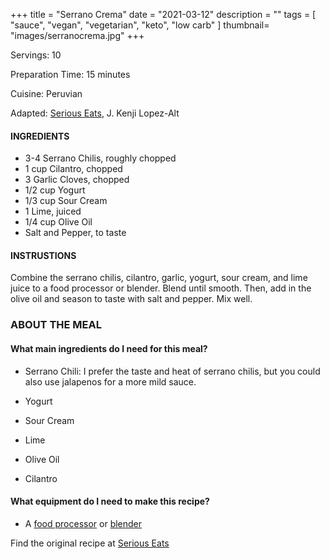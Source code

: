 +++
title = "Serrano Crema"
date = "2021-03-12"
description = ""
tags = [
    "sauce",
    "vegan",
    "vegetarian",
    "keto",
    "low carb"
]
thumbnail= "images/serranocrema.jpg"
+++

Servings: 10 <!--more-->

Preparation Time: 15 minutes

Cuisine: Peruvian

Adapted: [Serious Eats](https://www.seriouseats.com/recipes/2017/07/peruvian-style-grilled-chicken-sandwiches-recipe.html), J. Kenji Lopez-Alt

#### INGREDIENTS 

* 3-4 Serrano Chilis, roughly chopped 
* 1 cup Cilantro, chopped 
* 3 Garlic Cloves, chopped 
* 1/2 cup Yogurt 
* 1/3 cup Sour Cream 
* 1 Lime, juiced 
* 1/4 cup Olive Oil 
* Salt and Pepper, to taste
  
#### INSTRUSTIONS

Combine the serrano chilis, cilantro, garlic, yogurt, sour cream, and lime juice to a food processor or blender. Blend until smooth. Then, add in the olive oil and season to taste with salt and pepper. Mix well. 
 
### ABOUT THE MEAL

#### What main ingredients do I need for this meal?

* Serrano Chili: I prefer the taste and heat of serrano chilis, but you could also use jalapenos for a more mild sauce. 

* Yogurt 

* Sour Cream 

* Lime 

* Olive Oil

* Cilantro 

#### What equipment do I need to make this recipe?

* A [food processor](https://amzn.to/3vE4gs7) or [blender](https://amzn.to/2RqFDQM) 

Find the original recipe at [Serious Eats](https://www.seriouseats.com/recipes/2017/07/peruvian-style-grilled-chicken-sandwiches-recipe.html)
